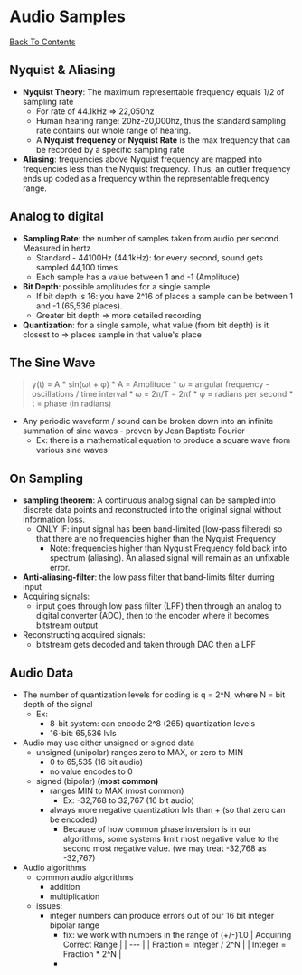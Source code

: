 # Audio Samples
[Back To Contents](../README.md)

## Nyquist & Aliasing
* **Nyquist Theory**: The maximum representable frequency equals 1/2 of sampling rate
  * For rate of 44.1kHz => 22,050hz
  * Human hearing range: 20hz-20,000hz, thus the standard sampling rate contains our whole range of hearing.
  * A **Nyquist frequency** or **Nyquist Rate** is the max frequency that can be recorded by a specific sampling rate
* **Aliasing**: frequencies above Nyquist frequency are mapped into frequencies less than the Nyquist frequency. Thus, an outlier frequency ends up coded as a frequency within the representable frequency range.

## Analog to digital
  * **Sampling Rate**: the number of samples taken from audio per second. Measured in hertz
    * Standard - 44100Hz (44.1kHz): for every second, sound gets sampled 44,100 times
    * Each sample has a value between 1 and -1 (Amplitude)
  * **Bit Depth**: possible amplitudes for a single sample
    * If bit depth is 16: you have 2^16 of places a sample can be between 1 and -1 (65,536 places).
    * Greater bit depth => more detailed recording
  * **Quantization**: for a single sample, what value (from bit depth) is it closest to => places sample in that value's place



  ## The Sine Wave
  > y(t) = A * sin(ωt + φ)
    * A = Amplitude
    * ω = angular frequency - oscillations / time interval
      * ω = 2π/T = 2πf
    * φ = radians per second
    * t = phase (in radians)

  * Any periodic waveform / sound can be broken down into an infinite summation of sine waves - proven by Jean Baptiste Fourier
    * Ex: there is a mathematical equation to produce a square wave from various sine waves

## On Sampling
* **sampling theorem**: A continuous analog signal can be sampled into discrete data points and reconstructed into the original signal without information loss.
  * ONLY IF: input signal has been band-limited (low-pass filtered) so that there are no frequencies higher than the Nyquist Frequency
    * Note: frequencies higher than Nyquist Frequency fold back into spectrum (aliasing). An aliased signal will remain as an unfixable error.
* **Anti-aliasing-filter**: the low pass filter that band-limits filter durring input
* Acquiring signals:
  * input goes through low pass filter (LPF) then through an analog to digital converter (ADC), then to the encoder where it becomes bitstream output
* Reconstructing acquired signals:
  * bitstream gets decoded and taken through DAC then a LPF

## Audio Data
* The number of quantization levels for coding is q = 2^N, where N = bit depth of the signal
  * Ex:
    * 8-bit system: can encode 2^8 (265) quantization levels
    * 16-bit: 65,536 lvls
* Audio may use either unsigned or signed data
  * unsigned (unipolar) ranges zero to MAX, or zero to MIN
    * 0 to 65,535 (16 bit audio)
    * no value encodes to 0
  * signed (bipolar) **(most common)**
    * ranges MIN to MAX (most common)
      * Ex: -32,768 to 32,767 (16 bit audio)
    * always more negative quantization lvls than + (so that zero can be encoded)
      * Because of how common phase inversion is in our algorithms, some systems limit most negative value to the second most negative value. (we may treat -32,768 as -32,767)
* Audio algorithms
  * common audio algorithms
    * addition
    * multiplication
  * issues:
    * integer numbers can produce errors out of our 16 bit integer bipolar range
      * fix: we work with numbers in the range of (+/-)1.0
      | Acquiring Correct Range   |
      | --- |
      | Fraction = Integer / 2^N |
      | Integer = Fraction * 2^N |
      *
